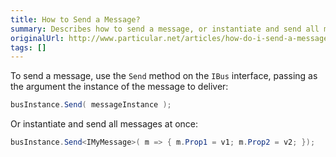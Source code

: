 ```yaml
---
title: How to Send a Message?
summary: Describes how to send a message, or instantiate and send all messages at once.
originalUrl: http://www.particular.net/articles/how-do-i-send-a-message
tags: []
---
```


To send a message, use the `Send` method on the `IBus` interface, passing as the argument the instance of the message to deliver:


```C#
busInstance.Send( messageInstance );
```

 Or instantiate and send all messages at once:

```C#
busInstance.Send<IMyMessage>( m => { m.Prop1 = v1; m.Prop2 = v2; });
```




